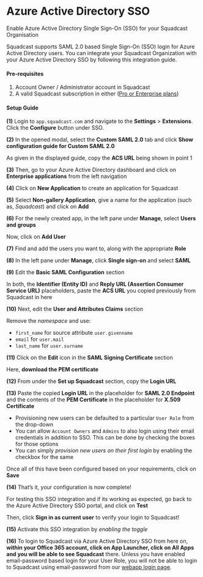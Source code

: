 # Azure Active Directory SSO

Enable Azure Active Directory Single Sign-On (SSO) for your Squadcast Organisation

Squadcast supports SAML 2.0 based Single Sign-On (SSO) login for Azure Active Directory users. You can integrate your Squadcast Organization with your Azure Active Directory SSO by following this integration guide.

#### Pre-requisites <a href="#pre-requisites" id="pre-requisites"></a>

1. Account Owner / Administrator account in Squadcast
2. A valid Squadcast subscription in either ([Pro or Enterprise plans](https://www.squadcast.com/pricing))

#### Setup Guide <a href="#setup-guide" id="setup-guide"></a>

**(1)** Login to `app.squadcast.com` and navigate to the **Settings** > **Extensions**. Click the **Configure** button under SSO.

**(2)** In the opened modal, select the **Custom SAML 2.0** tab and click **Show configuration guide for Custom SAML 2.0**

As given in the displayed guide, copy the **ACS URL** being shown in point 1

**(3)** Then, go to your Azure Active Directory dashboard and click on **Enterprise applications** from the left navigation

**(4)** Click on **New Application** to create an application for Squadcast

**(5)** Select **Non-gallery Application**, give a name for the application (such as, _Squadcast_) and click on **Add**

**(6)** For the newly created app, in the left pane under **Manage**, select **Users and groups**

Now, click on **Add User**

**(7)** Find and add the users you want to, along with the appropriate **Role**

**(8)** In the left pane under **Manage**, click **Single sign-on** and select **SAML**

**(9)** Edit the **Basic SAML Configuration** section

In both, the **Identifier (Entity ID)** and **Reply URL (Assertion Consumer Service URL)** placeholders, paste the **ACS URL** you copied previously from Squadcast in here

**(10)** Next, edit the **User and Attributes Claims** section

Remove the _namespace_ and use:

* `first_name` for source attribute `user.givenname`
* `email` for `user.mail`
* `last_name` for `user.surname`

**(11)** Click on the **Edit** icon in the **SAML Signing Certificate** section

Here, **download the PEM certificate**

**(12)** From under the **Set up Squadcast** section, copy the **Login URL**

**(13)** Paste the copied **Login URL** in the placeholder for **SAML 2.0 Endpoint** and the contents of the **PEM Certificate** in the placeholder for **X.509 Certificate**

* Provisioning new users can be defaulted to a particular `User Role` from the drop-down
* You can allow `Account Owners` and `Admins` to also login using their email credentials in addition to SSO. This can be done by checking the boxes for those options
* You can simply _provision new users on their first login_ by enabling the checkbox for the same

Once all of this have been configured based on your requirements, click on **Save**

**(14)** That’s it, your configuration is now complete!

For testing this SSO integration and if its working as expected, go back to the Azure Active Directory SSO portal, and click on **Test**

Then, click **Sign in as current user** to verify your login to Squadcast!

**(15)** Activate this SSO integration by _enabling the toggle_

**(16)** To login to Squadcast via Azure Active Directory SSO from here on, **within your Office 365 account, click on App Launcher, click on All Apps and you will be able to see Squadcast** there. Unless you have enabled email-password based login for your User Role, you will not be able to login to Squadcast using email-password from our [webapp login page](https://app.squadcast.com/).
